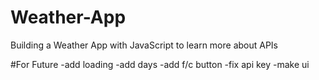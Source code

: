 # Weather-App
Building a Weather App with JavaScript to learn more about APIs

#For Future 
    -add loading 
    -add days 
    -add f/c button
    -fix api key
    -make ui